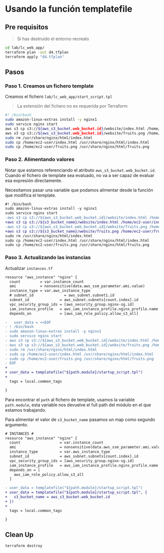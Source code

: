 # Usando la función templatefile

## Pre requisitos

> Si has destruido el entorno recrealo

```bash
cd lab/lc_web_app/
terraform plan -out d4.tfplan
terraform apply "d4.tfplan"
```

## Pasos

### Paso 1. Creamos un fichero template

Creamos el fichero `lab/lc_web_app/start_script.tpl`

> La extensión del fichero no es requerida por Terraform

```bash
#! /bin/bash
sudo amazon-linux-extras install -y nginx1
sudo service nginx start
aws s3 cp s3://${aws_s3_bucket.web_bucket.id}/website/index.html /home/ec2-user/index.html
aws s3 cp s3://${aws_s3_bucket.web_bucket.id}/website/fruits.png /home/ec2-user/fruits.png
sudo rm /usr/share/nginx/html/index.html
sudo cp /home/ec2-user/index.html /usr/share/nginx/html/index.html
sudo cp /home/ec2-user/fruits.png /usr/share/nginx/html/fruits.png
```

### Paso 2. Alimentando valores

Notar que estamos referenciando el atributo `aws_s3_bucket.web_bucket.id`. Cuando el fichero de template sea evaluado, no va a ser capaz de evaluar esa expresión directamente.

Necesitamos pasar una variable que podamos alimentar desde la función que modifica el template.

```diff
#! /bin/bash
sudo amazon-linux-extras install -y nginx1
sudo service nginx start
-aws s3 cp s3://${aws_s3_bucket.web_bucket.id}/website/index.html /home/ec2-user/index.html
+aws s3 cp s3://${s3_bucket_name}/website/index.html /home/ec2-user/index.html
-aws s3 cp s3://${aws_s3_bucket.web_bucket.id}/website/fruits.png /home/ec2-user/fruits.png
+aws s3 cp s3://${s3_bucket_name}/website/fruits.png /home/ec2-user/fruits.png
sudo rm /usr/share/nginx/html/index.html
sudo cp /home/ec2-user/index.html /usr/share/nginx/html/index.html
sudo cp /home/ec2-user/fruits.png /usr/share/nginx/html/fruits.png
```

### Paso 3. Actualizando las instancias

Actualizar `instances.tf`

```diff
resource "aws_instance" "nginx" {
  count         = var.instance_count
  ami           = nonsensitive(data.aws_ssm_parameter.ami.value)
  instance_type = var.aws_instance_type
  # subnet_id              = aws_subnet.subnet1.id
  subnet_id              = aws_subnet.subnets[count.index].id
  vpc_security_group_ids = [aws_security_group.nginx-sg.id]
  iam_instance_profile   = aws_iam_instance_profile.nginx_profile.name
  depends_on             = [aws_iam_role_policy.allow_s3_all]

-   user_data = <<EOF
- ! /bin/bash
- sudo amazon-linux-extras install -y nginx1
- sudo service nginx start
- aws s3 cp s3://${aws_s3_bucket.web_bucket.id}/website/index.html /home/ec2-user/index.html
- aws s3 cp s3://${aws_s3_bucket.web_bucket.id}/website/fruits.png /home/ec2-user/fruits.png
- sudo rm /usr/share/nginx/html/index.html
- sudo cp /home/ec2-user/index.html /usr/share/nginx/html/index.html
- sudo cp /home/ec2-user/fruits.png /usr/share/nginx/html/fruits.png
- EOF
+
+ user_data = templatefile("${path.module}/startup_script.tpl")
+
  tags = local.common_tags

}
```

Para encontrar el `path` al fichero de template, usamos la variable `path.module`, esta variable nos devuelve el full path del módulo en el que estamos trabajando.

Para alimentar el valor de `s3_bucket_name` pasamos un map como segundo argumento.

```diff
# INSTANCES #
resource "aws_instance" "nginx" {
  count                  = var.instance_count
  ami                    = nonsensitive(data.aws_ssm_parameter.ami.value)
  instance_type          = var.aws_instance_type
  subnet_id              = aws_subnet.subnets[count.index].id
  vpc_security_group_ids = [aws_security_group.nginx-sg.id]
  iam_instance_profile   = aws_iam_instance_profile.nginx_profile.name
  depends_on = [
    aws_iam_role_policy.allow_s3_all
  ]

- user_data = templatefile("${path.module}/startup_script.tpl")
+ user_data = templatefile("${path.module}/startup_script.tpl", {
+   s3_bucket_name = aws_s3_bucket.web_bucket.id
+ })
+
  tags = local.common_tags

}

```

## Clean Up

```bash
terraform destroy
```